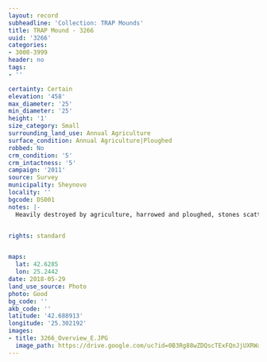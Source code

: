 ```yaml
---
layout: record
subheadline: 'Collection: TRAP Mounds'
title: TRAP Mound - 3266
uuid: '3266'
categories:
- 3000-3999
header: no
tags:
- ''

certainty: Certain
elevation: '458'
max_diameter: '25'
min_diameter: '25'
height: '1'
size_category: Small
surrounding_land_use: Annual Agriculture
surface_condition: Annual Agriculture|Ploughed
robbed: No
crm_condition: '5'
crm_intactness: '5'
campaign: '2011'
source: Survey
municipality: Sheynovo
locality: ''
bgcode: DS001
notes: |-
  Heavily destroyed by agriculture, harrowed and ploughed, stones scattered around, medium to small.


rights: standard


maps:
  lat: 42.6285
  lon: 25.2442
date: 2018-05-29
land_use_source: Photo
photo: Good
bg_code: ''
akb_code: ''
latitude: '42.688913'
longitude: '25.302192'
images:
- title: 3266_Overview_E.JPG
  image_path: https://drive.google.com/uc?id=0B3Rg88wZDQscTExFQnJjUXRWakk
---
```

